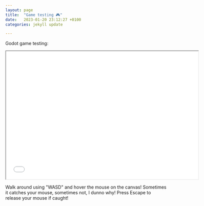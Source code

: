 ```yaml
---
layout: page
title:  "Game testing 🎮"
date:   2023-01-20 23:12:27 +0100
categories: jekyll update

---
```


Godot game testing:

<iframe src="{{site.baseurl}}/games/platformer_level/index.html" title="description" width="600" height="400"> </iframe>

<p> Walk around using "WASD" and hover the mouse on the canvas! 
Sometimes it catches your mouse, sometimes not, I dunno why! Press Escape 
to release your mouse if caught!</p>
